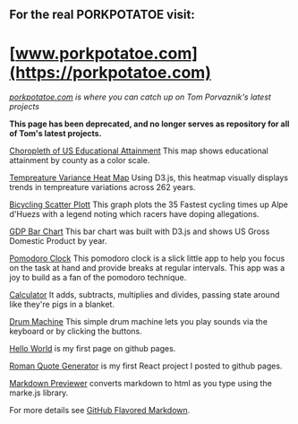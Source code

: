## For the real PORKPOTATOE visit: 
# [www.porkpotatoe.com](https://porkpotatoe.com)

*[porkpotatoe.com](https://porkpotatoe.com) is where you can catch up on Tom Porvaznik's latest projects*

**This page has been deprecated, and no longer serves as repository for all of Tom's latest projects.**

[Choropleth of US Educational Attainment](https://tomporvaz.github.io/fcc_data-viz_choropleth/) This map shows educational attainment by county as a color scale.

[Tempreature Variance Heat Map](https://tomporvaz.github.io/fcc_data-viz_heat-map/) Using D3.js, this heatmap visually displays trends in tempreature variations across 262 years.  

[Bicycling Scatter Plott](https://tomporvaz.github.io/fcc_data-viz_scatter-plot/) This graph plots the 35 Fastest cycling times up Alpe d'Huezs with a legend noting which racers have doping allegations.

[GDP Bar Chart](https://tomporvaz.github.io/fcc_data-viz_bar-chart/) This bar chart was built with D3.js and shows US Gross Domestic Product by year.  

[Pomodoro Clock](https://tomporvaz.github.io/pomodoro-clock/) This pomodoro clock is a slick little app to help you focus on the task at hand and provide breaks at regular intervals.  This app was a joy to build as a fan of the pomodoro technique.

[Calculator](https://tomporvaz.github.io/calculator/) It adds, subtracts, multiplies and divides, passing state around like they're pigs in a blanket.

[Drum Machine](https://tomporvaz.github.io/drum-machine/) This simple drum machine lets you play sounds via the keyboard or by clicking the buttons.

[Hello World](https://tomporvaz.github.io/hello-world/) is my first page on github pages.

[Roman Quote Generator](https://tomporvaz.github.io/roman-quote-gen/) is my first React project I posted to github pages.

[Markdown Previewer](https://tomporvaz.github.io/markdown-previewer/) converts markdown to html as you type using the marke.js library.

For more details see [GitHub Flavored Markdown](https://guides.github.com/features/mastering-markdown/).

